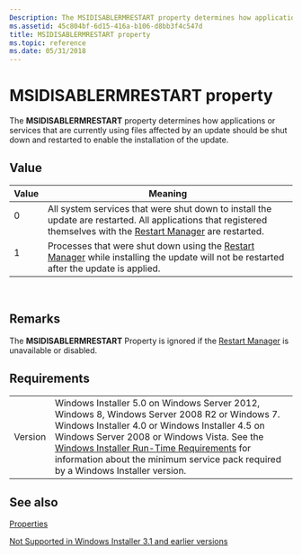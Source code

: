 ```yaml
---
Description: The MSIDISABLERMRESTART property determines how applications or services that are currently using files affected by an update should be shut down and restarted to enable the installation of the update.
ms.assetid: 45c804bf-6d15-416a-b106-d8bb3f4c547d
title: MSIDISABLERMRESTART property
ms.topic: reference
ms.date: 05/31/2018
---
```


# MSIDISABLERMRESTART property

The **MSIDISABLERMRESTART** property determines how applications or services that are currently using files affected by an update should be shut down and restarted to enable the installation of the update.

## Value



| Value                                                                        | Meaning                                                                                                                                                                                      |
|------------------------------------------------------------------------------|----------------------------------------------------------------------------------------------------------------------------------------------------------------------------------------------|
| <dl> <dt>0</dt> </dl> | All system services that were shut down to install the update are restarted. All applications that registered themselves with the [Restart Manager](https://msdn.microsoft.com/library/Cc948910(v=VS.85).aspx) are restarted.<br/> |
| <dl> <dt>1</dt> </dl> | Processes that were shut down using the [Restart Manager](https://msdn.microsoft.com/library/Cc948910(v=VS.85).aspx) while installing the update will not be restarted after the update is applied.<br/>                           |



 

## Remarks

The **MSIDISABLERMRESTART** Property is ignored if the [Restart Manager](https://msdn.microsoft.com/library/Cc948910(v=VS.85).aspx) is unavailable or disabled.

## Requirements



|                    |                                                                                                                                                                                                                                                                                                                                                                          |
|--------------------|--------------------------------------------------------------------------------------------------------------------------------------------------------------------------------------------------------------------------------------------------------------------------------------------------------------------------------------------------------------------------|
| Version<br/> | Windows Installer 5.0 on Windows Server 2012, Windows 8, Windows Server 2008 R2 or Windows 7. Windows Installer 4.0 or Windows Installer 4.5 on Windows Server 2008 or Windows Vista. See the [Windows Installer Run-Time Requirements](windows-installer-portal.md) for information about the minimum service pack required by a Windows Installer version.<br/> |



## See also

<dl> <dt>

[Properties](properties.md)
</dt> <dt>

[Not Supported in Windows Installer 3.1 and earlier versions](not-supported-in-windows-installer-version-3-1.md)
</dt> </dl>

 

 




